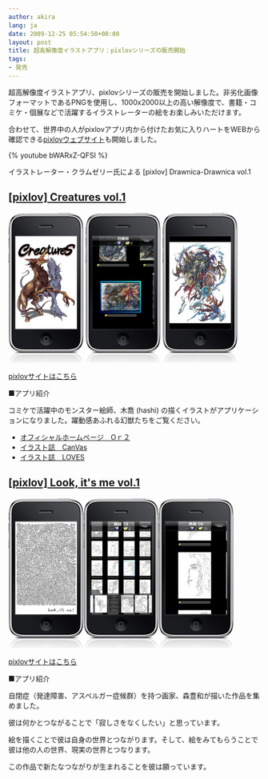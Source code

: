 ```yaml
---
author: akira
lang: ja
date: 2009-12-25 05:54:50+00:00
layout: post
title: 超高解像度イラストアプリ：pixlovシリーズの販売開始
tags:
- 発売
---
```



超高解像度イラストアプリ、pixlovシリーズの販売を開始しました。非劣化画像フォーマットであるPNGを使用し、1000x2000以上の高い解像度で、書籍・コミケ・個展などで活躍するイラストレーターの絵をお楽しみいただけます。

合わせて、世界中の人がpixlovアプリ内から付けたお気に入りハートをWEBから確認できる[pixlovウェブサイト](http://www.pixlov.com/)も開始しました。

{% youtube bWARxZ-QFSI %}

イラストレーター・クラムゼリー氏による [pixlov] Drawnica-Drawnica vol.1



## [[pixlov] Creatures vol.1](http://www.pixlov.com/creatures-vol1/)


[![screenshot_01](/ja/files/2009/12/screenshot_01-150x300.jpg)](/ja/files/2009/12/screenshot_01.jpg)
[![screenshot_03](/ja/files/2009/12/screenshot_03-150x300.jpg)](/ja/files/2009/12/screenshot_03.jpg)
[![screenshot_05](/ja/files/2009/12/screenshot_05-150x300.jpg)](/ja/files/2009/12/screenshot_05.jpg)

[pixlovサイトはこちら](http://www.pixlov.com/creatures-vol1/)

■アプリ紹介

コミケで活躍中のモンスター絵師、木喬 (hashi) の描くイラストがアプリケーションになりました。躍動感あふれる幻獣たちをご覧ください。 

- [オフィシャルホームページ　Oｒ２](http://hashi.nobody.jp/)
- [イラスト誌　CanVas](http://luster.nomaki.jp/canvas/)
- [イラスト誌　LOVES](http://ammonian.com/loves/)



## [[pixlov] Look, it's me vol.1](http://www.pixlov.com/look-its-me-vol1/)


  


[![screenshot_01](/ja/files/2009/12/screenshot_011-150x300.jpg)](/ja/files/2009/12/screenshot_011.jpg)[![screenshot_02](/ja/files/2009/12/screenshot_02-150x300.jpg)](/ja/files/2009/12/screenshot_02.jpg)[![screenshot_04](/ja/files/2009/12/screenshot_04-150x300.jpg)](/ja/files/2009/12/screenshot_04.jpg)

[pixlovサイトはこちら](http://www.pixlov.com/look-its-me-vol1/)

■アプリ紹介

自閉症（発達障害、アスペルガー症候群）を持つ画家、森豊和が描いた作品を集めました。 

彼は何かとつながることで「寂しさをなくしたい」と思っています。 

絵を描くことで彼は自身の世界とつながります。そして、絵をみてもらうことで彼は他の人の世界、現実の世界とつなります。 

この作品で新たなつながりが生まれることを彼は願っています。


